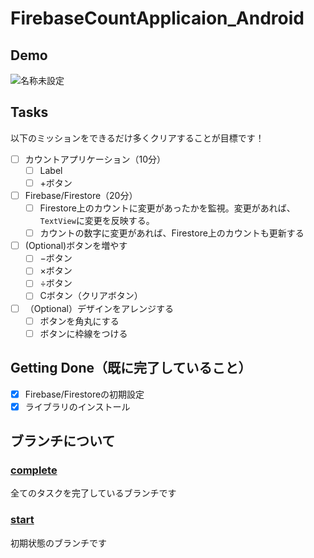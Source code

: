 # FirebaseCountApplicaion_Android

## Demo


![名称未設定](https://user-images.githubusercontent.com/44002126/120883085-2bb82280-c616-11eb-9b5a-51ead321c964.gif)



## Tasks

以下のミッションをできるだけ多くクリアすることが目標です！

- [ ] カウントアプリケーション（10分）
  - [ ] Label
  - [ ] +ボタン
- [ ] Firebase/Firestore（20分）
  - [ ] Firestore上のカウントに変更があったかを監視。変更があれば、`TextView`に変更を反映する。
  - [ ] カウントの数字に変更があれば、Firestore上のカウントも更新する
- [ ] (Optional)ボタンを増やす
  - [ ] −ボタン
  - [ ] ×ボタン
  - [ ] ÷ボタン
  - [ ] Cボタン（クリアボタン）
- [ ] （Optional）デザインをアレンジする
  - [ ] ボタンを角丸にする
  - [ ] ボタンに枠線をつける

## Getting Done（既に完了していること）

- [x] Firebase/Firestoreの初期設定
- [x] ライブラリのインストール

## ブランチについて

### [complete]()

全てのタスクを完了しているブランチです

### [start]()

初期状態のブランチです
